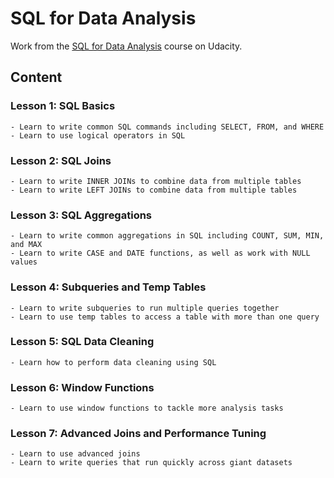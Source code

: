 # SQL for Data Analysis

Work from the [SQL for Data Analysis](https://www.udacity.com/course/sql-for-data-analysis--ud198) course on Udacity.

## Content

### Lesson 1: SQL Basics

    - Learn to write common SQL commands including SELECT, FROM, and WHERE
    - Learn to use logical operators in SQL

### Lesson 2: SQL Joins

    - Learn to write INNER JOINs to combine data from multiple tables
    - Learn to write LEFT JOINs to combine data from multiple tables

### Lesson 3: SQL Aggregations

    - Learn to write common aggregations in SQL including COUNT, SUM, MIN, and MAX
    - Learn to write CASE and DATE functions, as well as work with NULL values

### Lesson 4: Subqueries and Temp Tables

    - Learn to write subqueries to run multiple queries together
    - Learn to use temp tables to access a table with more than one query

### Lesson 5: SQL Data Cleaning

    - Learn how to perform data cleaning using SQL

### Lesson 6: Window Functions

    - Learn to use window functions to tackle more analysis tasks

### Lesson 7: Advanced Joins and Performance Tuning

    - Learn to use advanced joins
    - Learn to write queries that run quickly across giant datasets

